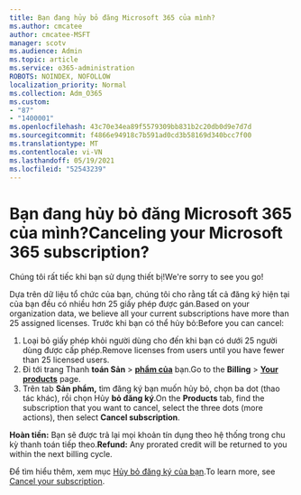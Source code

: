 ```yaml
---
title: Bạn đang hủy bỏ đăng Microsoft 365 của mình?
ms.author: cmcatee
author: cmcatee-MSFT
manager: scotv
ms.audience: Admin
ms.topic: article
ms.service: o365-administration
ROBOTS: NOINDEX, NOFOLLOW
localization_priority: Normal
ms.collection: Adm_O365
ms.custom:
- "87"
- "1400001"
ms.openlocfilehash: 43c70e34ea89f5579309bb831b2c20db0d9e7d7d
ms.sourcegitcommit: f4866e94918c7b591ad0cd3b58169d340bcc7f00
ms.translationtype: MT
ms.contentlocale: vi-VN
ms.lasthandoff: 05/19/2021
ms.locfileid: "52543239"
---
```

# <a name="canceling-your-microsoft-365-subscription"></a><span data-ttu-id="f9f3b-102">Bạn đang hủy bỏ đăng Microsoft 365 của mình?</span><span class="sxs-lookup"><span data-stu-id="f9f3b-102">Canceling your Microsoft 365 subscription?</span></span>

<span data-ttu-id="f9f3b-103">Chúng tôi rất tiếc khi bạn sử dụng thiết bị!</span><span class="sxs-lookup"><span data-stu-id="f9f3b-103">We're sorry to see you go!</span></span>
  
<span data-ttu-id="f9f3b-104">Dựa trên dữ liệu tổ chức của bạn, chúng tôi cho rằng tất cả đăng ký hiện tại của bạn đều có nhiều hơn 25 giấy phép được gán.</span><span class="sxs-lookup"><span data-stu-id="f9f3b-104">Based on your organization data, we believe all your current subscriptions have more than 25 assigned licenses.</span></span> <span data-ttu-id="f9f3b-105">Trước khi bạn có thể hủy bỏ:</span><span class="sxs-lookup"><span data-stu-id="f9f3b-105">Before you can cancel:</span></span>

1. <span data-ttu-id="f9f3b-106">Loại bỏ giấy phép khỏi người dùng cho đến khi bạn có dưới 25 người dùng được cấp phép.</span><span class="sxs-lookup"><span data-stu-id="f9f3b-106">Remove licenses from users until you have fewer than 25 licensed users.</span></span>
2. <span data-ttu-id="f9f3b-107">Đi tới trang Thanh **toán Sản** \> **[phẩm của](https://go.microsoft.com/fwlink/p/?linkid=842054)** bạn.</span><span class="sxs-lookup"><span data-stu-id="f9f3b-107">Go to the **Billing** \> **[Your products](https://go.microsoft.com/fwlink/p/?linkid=842054)** page.</span></span>
3. <span data-ttu-id="f9f3b-108">Trên tab **Sản phẩm,** tìm đăng ký bạn muốn hủy bỏ, chọn ba dot (thao tác khác), rồi chọn Hủy **bỏ đăng ký**.</span><span class="sxs-lookup"><span data-stu-id="f9f3b-108">On the **Products** tab, find the subscription that you want to cancel, select the three dots (more actions), then select **Cancel subscription**.</span></span>

<span data-ttu-id="f9f3b-109">**Hoàn tiền:** Bạn sẽ được trả lại mọi khoản tín dụng theo hệ thống trong chu kỳ thanh toán tiếp theo.</span><span class="sxs-lookup"><span data-stu-id="f9f3b-109">**Refund:** Any prorated credit will be returned to you within the next billing cycle.</span></span>

<span data-ttu-id="f9f3b-110">Để tìm hiểu thêm, xem mục [Hủy bỏ đăng ký của bạn](/microsoft-365/commerce/subscriptions/cancel-your-subscription).</span><span class="sxs-lookup"><span data-stu-id="f9f3b-110">To learn more, see [Cancel your subscription](/microsoft-365/commerce/subscriptions/cancel-your-subscription).</span></span>